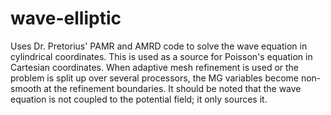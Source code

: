 # wave-elliptic
Uses Dr. Pretorius' PAMR and AMRD code to solve the wave equation in cylindrical coordinates. This is used as a source for Poisson's equation in Cartesian coordinates. When adaptive mesh refinement is used  or the problem is split up over several processors, the MG variables become non-smooth at the refinement boundaries. It should be noted that the wave equation is not coupled to the potential field; it only sources it.

